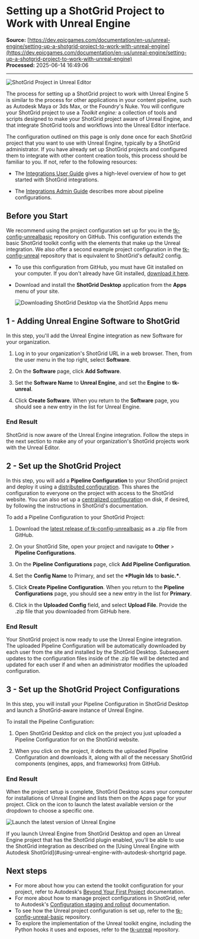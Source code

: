 # Setting up a ShotGrid Project to Work with Unreal Engine

**Source:** [https://dev.epicgames.com/documentation/en-us/unreal-engine/setting-up-a-shotgrid-project-to-work-with-unreal-engine](https://dev.epicgames.com/documentation/en-us/unreal-engine/setting-up-a-shotgrid-project-to-work-with-unreal-engine)  
**Processed:** 2025-06-14 16:49:06

---

![ShotGrid Project in Unreal Editor](https://d1iv7db44yhgxn.cloudfront.net/documentation/images/5dee32de-6c11-438a-ba7b-09eb90710927/shotgrid-project-hero.png)

The process for setting up a ShotGrid project to work with Unreal Engine 5 is similar to the process for other applications in your content pipeline, such as Autodesk Maya or 3ds Max, or the Foundry's Nuke. You will configure your ShotGrid project to use a *Toolkit engine:* a collection of tools and scripts designed to make your ShotGrid project aware of Unreal Engine, and that integrate ShotGrid tools and workflows into the Unreal Editor interface.

The configuration outlined on this page is only done once for each ShotGrid project that you want to use with Unreal Engine, typically by a ShotGrid administrator. If you have already set up ShotGrid projects and configured them to integrate with other content creation tools, this process should be familiar to you. If not, refer to the following resources:

-   The [Integrations User Guide](https://developer.shotgridsoftware.com/d587be80/?title=Integrations+User+Guide) gives a high-level overview of how to get started with ShotGrid integrations.
    
-   The [Integrations Admin Guide](https://developer.shotgridsoftware.com/a944bb05/?title=Administration) describes more about pipeline configurations.
    

## Before you Start

We recommend using the project configuration set up for you in the [tk-config-unrealbasic](https://github.com/ue4plugins/tk-config-unrealbasic) repository on GitHub. This configuration extends the basic ShotGrid toolkit config with the elements that make up the Unreal integration. We also offer a second example project configuration in the [tk-config-unreal](https://github.com/ue4plugins/tk-config-unreal) repository that is equivalent to ShotGrid's default2 config.

-   To use this configuration from GitHub, you must have Git installed on your computer. If you don't already have Git installed, [download it here](https://git-scm.com/downloads).
-   Download and install the **ShotGrid Desktop** application from the **Apps** menu of your site.
    
    ![Downloading ShotGrid Desktop via the ShotGrid Apps menu](https://d1iv7db44yhgxn.cloudfront.net/documentation/images/2f14c35c-e7ac-424e-b909-249ae475c015/downloading-shotgrid-desktop.png)

## 1 - Adding Unreal Engine Software to ShotGrid

In this step, you'll add the Unreal Engine integration as new Software for your organization.

1.  Log in to your organization's ShotGrid URL in a web browser. Then, from the user menu in the top right, select **Software**.
    
2.  On the **Software** page, click **Add Software**.
    
3.  Set the **Software Name** to **Unreal Engine**, and set the **Engine** to **tk-unreal**. 
    
4.  Click **Create Software**. When you return to the **Software** page, you should see a new entry in the list for Unreal Engine.
    

### End Result

ShotGrid is now aware of the Unreal Engine integration. Follow the steps in the next section to make any of your organization's ShotGrid projects work with the Unreal Editor.

## 2 - Set up the ShotGrid Project

In this step, you will add a **Pipeline Configuration** to your ShotGrid project and deploy it using a [distributed configuration](https://developer.shotgridsoftware.com/tk-core/initializing.html#distributed-configurations). This shares the configuration to everyone on the project with access to the ShotGrid website. You can also set up a [centralized configuration](https://developer.shotgridsoftware.com/tk-core/initializing.html#centralized-configurations) on disk, if desired, by following the instructions in ShotGrid's documentation.

To add a Pipeline Configuration to your ShotGrid Project:

1.  Download the [latest release of tk-config-unrealbasic](https://github.com/ue4plugins/tk-config-unrealbasic/releases) as a .zip file from GitHub.
    
2.  On your ShotGrid Site, open your project and navigate to **Other** > **Pipeline Configurations**.
    
3.  On the **Pipeline Configurations** page, click **Add Pipeline Configuration**.
    
4.  Set the **Config Name** to Primary, and set the **\*Plugin Ids** to **basic.\***.
    
5.  Click **Create Pipeline Configuration**. When you return to the **Pipeline Configurations** page, you should see a new entry in the list for **Primary**.
    
6.  Click in the **Uploaded Config** field, and select **Upload File**. Provide the .zip file that you downloaded from GitHub here.
    

### End Result

Your ShotGrid project is now ready to use the Unreal Engine integration. The uploaded Pipeline Configuration will be automatically downloaded by each user from the site and installed by the ShotGrid Desktop. Subsequent updates to the configuration files inside of the .zip file will be detected and updated for each user if and when an administrator modifies the uploaded configuration.

## 3 - Set up the ShotGrid Project Configurations

In this step, you will install your Pipeline Configuration in ShotGrid Desktop and launch a ShotGrid-aware instance of Unreal Engine.

To install the Pipeline Configuration:

1.  Open ShotGrid Desktop and click on the project you just uploaded a Pipeline Configuration for on the ShotGrid website.
    
2.  When you click on the project, it detects the uploaded Pipeline Configuration and downloads it, along with all of the necessary ShotGrid components (engines, apps, and frameworks) from GitHub.
    

### End Result

When the project setup is complete, ShotGrid Desktop scans your computer for installations of Unreal Engine and lists them on the Apps page for your project. Click on the icon to launch the latest available version or the dropdown to choose a specific one.

![Launch the latest version of Unreal Engine](https://d1iv7db44yhgxn.cloudfront.net/documentation/images/6d2b297a-c503-4f28-b8ce-d01471bb6533/launch-latest-version.png)

If you launch Unreal Engine from ShotGrid Desktop and open an Unreal Engine project that has the ShotGrid plugin enabled, you'll be able to use the ShotGrid integration as described on the \[Using Unreal Engine with Autodesk ShotGrid\](#using-unreal-engine-with-autodesk-shortgrid page.

## Next steps

-   For more about how you can extend the toolkit configuration for your project, refer to Autodesk's [Beyond Your First Project](https://developer.shotgridsoftware.com/c3b662a6/?title=Beyond+Your+First+Project) documentation.
-   For more about how to manage project configurations in ShotGrid, refer to Autodesk's [Configuration staging and rollout](https://developer.shotgridsoftware.com/60762324/?title=Configuration+Staging+and+Rollout) documentation.
-   To see how the Unreal project configuration is set up, refer to the [tk-config-unreal-basic](https://github.com/ue4plugins/tk-config-unrealbasic) repository.
-   To explore the implementation of the Unreal toolkit engine, including the Python hooks it uses and exposes, refer to the [tk-unreal](https://github.com/ue4plugins/tk-unreal) repository.